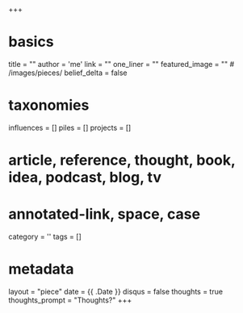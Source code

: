 +++
# basics
title     		 = ""
author    		 = 'me'
link      		 = ""
one_liner 		 = ""
featured_image = "" # /images/pieces/
belief_delta   = false

# taxonomies
influences		 = []
piles     		 = []
projects			 = []

# article, reference, thought, book, idea, podcast, blog, tv
# annotated-link, space, case
category  		 = ''
tags					 = []

# metadata
layout	    	 = "piece"
date      		 = {{ .Date }}
disqus    		 = false
thoughts			 = true
thoughts_prompt = "Thoughts?"
+++

